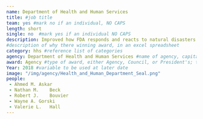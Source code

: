 ```yaml
---
name: Department of Health and Human Services
title: #job title
team: yes #mark no if an individual, NO CAPS
length: short
single: no  #mark yes if an individual NO CAPS
description: Improved how FDA responds and reacts to natural disasters. This effort enhances FDA’s ability to assess the impact of damage at facilities and ability to recover resources.
#description of why there winning award, in an excel spreadsheet
category: hhs #reference list of categories
agency: Department of Health and Human Services #name of agency, capitalize first letter of each name
award: Agency #type of award, either Agency, Council, or President's; this is case sensitive so make sure to match the options listed exactly. This section generates the format of the card
Year: 2018 #variable to be used at later date
image: "/img/agency/Health_and_Human_Department_Seal.png"
people:
 - Ahmed M.	Askar
 - Nathan M.	Beck
 - Robert J.	Bouvier
 - Wayne A.	Gorski
 - Valerie L.	Hall
---
```

